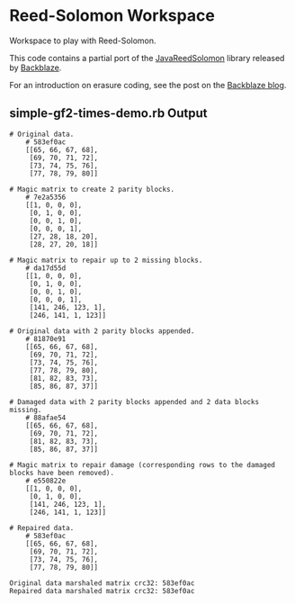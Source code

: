 # Reed-Solomon Workspace

Workspace to play with Reed-Solomon.

This code contains a partial port of the [JavaReedSolomon](https://github.com/Backblaze/JavaReedSolomon) library released by [Backblaze](http://backblaze.com).

For an introduction on erasure coding, see the post on the [Backblaze blog](https://www.backblaze.com/blog/reed-solomon/).

## simple-gf2-times-demo.rb Output
```
# Original data.
    # 583ef0ac
    [[65, 66, 67, 68],
     [69, 70, 71, 72],
     [73, 74, 75, 76],
     [77, 78, 79, 80]]

# Magic matrix to create 2 parity blocks.
    # 7e2a5356
    [[1, 0, 0, 0],
     [0, 1, 0, 0],
     [0, 0, 1, 0],
     [0, 0, 0, 1],
     [27, 28, 18, 20],
     [28, 27, 20, 18]]

# Magic matrix to repair up to 2 missing blocks.
    # da17d55d
    [[1, 0, 0, 0],
     [0, 1, 0, 0],
     [0, 0, 1, 0],
     [0, 0, 0, 1],
     [141, 246, 123, 1],
     [246, 141, 1, 123]]

# Original data with 2 parity blocks appended.
    # 81870e91
    [[65, 66, 67, 68],
     [69, 70, 71, 72],
     [73, 74, 75, 76],
     [77, 78, 79, 80],
     [81, 82, 83, 73],
     [85, 86, 87, 37]]

# Damaged data with 2 parity blocks appended and 2 data blocks missing.
    # 88afae54
    [[65, 66, 67, 68],
     [69, 70, 71, 72],
     [81, 82, 83, 73],
     [85, 86, 87, 37]]

# Magic matrix to repair damage (corresponding rows to the damaged blocks have been removed).
    # e550822e
    [[1, 0, 0, 0],
     [0, 1, 0, 0],
     [141, 246, 123, 1],
     [246, 141, 1, 123]]

# Repaired data.
    # 583ef0ac
    [[65, 66, 67, 68],
     [69, 70, 71, 72],
     [73, 74, 75, 76],
     [77, 78, 79, 80]]

Original data marshaled matrix crc32: 583ef0ac
Repaired data marshaled matrix crc32: 583ef0ac
```

